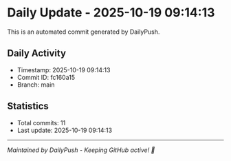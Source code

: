 # Daily Update - 2025-10-19 09:14:13

This is an automated commit generated by DailyPush.

## Daily Activity
- Timestamp: 2025-10-19 09:14:13
- Commit ID: fc160a15
- Branch: main

## Statistics
- Total commits: 11
- Last update: 2025-10-19 09:14:13

---
*Maintained by DailyPush - Keeping GitHub active! 🚀*
